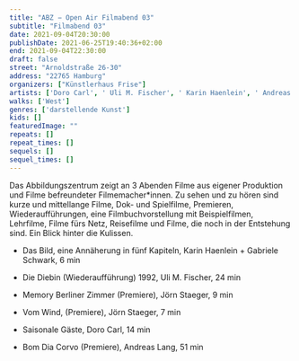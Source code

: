 ```yaml
---
title: "ABZ − Open Air Filmabend 03"
subtitle: "Filmabend 03"
date: 2021-09-04T20:30:00
publishDate: 2021-06-25T19:40:36+02:00
end: 2021-09-04T22:30:00
draft: false
street: "Arnoldstraße 26-30"
address: "22765 Hamburg"
organizers: ["Künstlerhaus Frise"]
artists: ['Doro Carl', ' Uli M. Fischer', ' Karin Haenlein', ' Andreas Lang', ' Gabriele Schwark', '  Jörn Staeger', '\n']
walks: ['West']
genres: ['darstellende Kunst']
kids: []
featuredImage: ""
repeats: []
repeat_times: []
sequels: []
sequel_times: []
---
```


Das Abbildungszentrum zeigt an 3 Abenden Filme aus eigener Produktion und Filme befreundeter Filmemacher\*innen. Zu sehen und zu hören sind kurze und mittellange Filme, Dok- und Spielfilme, Premieren, Wiederaufführungen, eine Filmbuchvorstellung mit Beispielfilmen, Lehrfilme, Filme fürs Netz, Reisefilme und Filme, die noch in der Entstehung sind. Ein Blick hinter die Kulissen.



- Das Bild, eine Annäherung in fünf Kapiteln, Karin Haenlein + Gabriele Schwark, 6 min

- Die Diebin (Wiederaufführung) 1992, Uli M. Fischer, 24 min

- Memory Berliner Zimmer (Premiere), Jörn Staeger, 9 min

- Vom Wind, (Premiere), Jörn Staeger, 7 min

- Saisonale Gäste, Doro Carl, 14 min

- Bom Dia Corvo (Premiere), Andreas Lang, 51 min



